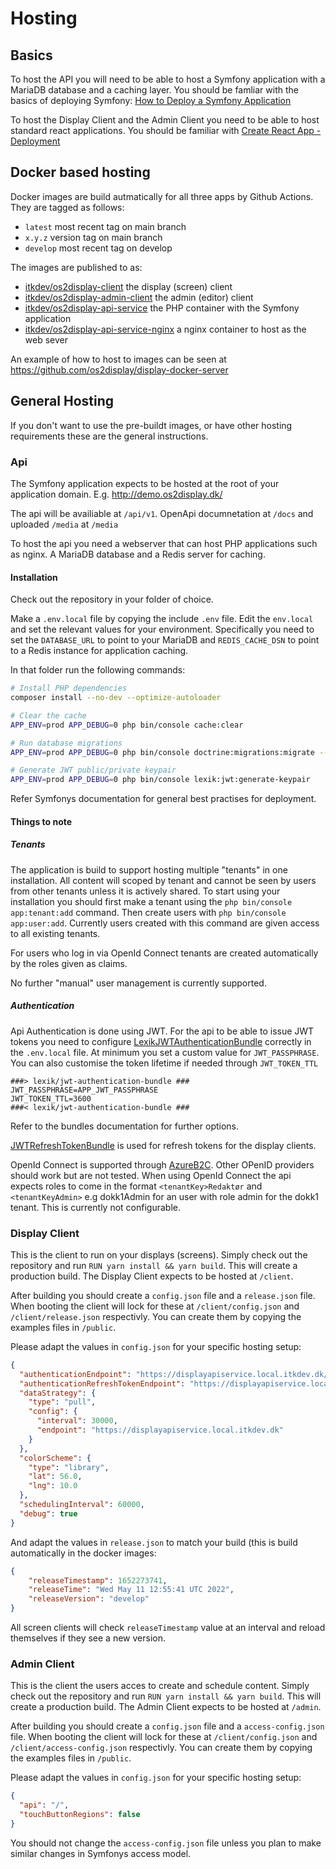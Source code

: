 # Hosting

## Basics
To host the API you will need to be able to host a Symfony application with a MariaDB database and a caching layer. You should be famliar with the basics of deploying Symfony: [How to Deploy a Symfony Application](https://symfony.com/doc/current/deployment.html)

To host the Display Client and the Admin Client you need to be able to host standard react applications. You should be familiar with [Create React App - Deployment](https://create-react-app.dev/docs/deployment/)

## Docker based hosting
Docker images are build autmatically for all three apps by Github Actions. They are tagged as follows:
- `latest` most recent tag on main branch
- `x.y.z` version tag on main branch
- `develop` most recent tag on develop

The images are published to as:
- [itkdev/os2display-client](https://hub.docker.com/repository/docker/itkdev/os2display-client) the display (screen) client
- [itkdev/os2display-admin-client](https://hub.docker.com/repository/docker/itkdev/os2display-admin-client) the admin (editor) client
- [itkdev/os2display-api-service](https://hub.docker.com/repository/docker/itkdev/os2display-api-service) the PHP container with the Symfony application
- [itkdev/os2display-api-service-nginx](https://hub.docker.com/repository/docker/itkdev/os2display-api-service-nginx) a nginx container to host as the web sever

An example of how to host to images can be seen at https://github.com/os2display/display-docker-server


## General Hosting
If you don't want to use the pre-buildt images, or have other hosting requirements these are the general instructions.

### Api
The Symfony application expects to be hosted at the root of your application domain. E.g. http://demo.os2display.dk/

The api will be availiable at `/api/v1`. OpenApi documnetation at `/docs` and uploaded `/media` at `/media`

To host the api you need a webserver that can host PHP applications such as nginx. A MariaDB database and a Redis server for caching. 

#### Installation
Check out the repository in your folder of choice. 

Make a `.env.local` file by copying the include `.env` file. Edit the `env.local` and set the relevant values for your environment. Specifically you need to set the `DATABASE_URL` to point to your MariaDB and `REDIS_CACHE_DSN` to point to a Redis instance for application caching.

In that folder run the following commands:
```sh
# Install PHP dependencies
composer install --no-dev --optimize-autoloader

# Clear the cache
APP_ENV=prod APP_DEBUG=0 php bin/console cache:clear

# Run database migrations
APP_ENV=prod APP_DEBUG=0 php bin/console doctrine:migrations:migrate --no-interaction

# Generate JWT public/private keypair
APP_ENV=prod APP_DEBUG=0 php bin/console lexik:jwt:generate-keypair
```

Refer Symfonys documentation for general best practises for deployment.

#### Things to note

##### Tenants
The application is build to support hosting multiple "tenants" in one installation. All content will scoped by tenant and cannot be seen by users from other tenants unless it is actively shared. To start using your installation you should first make a tenant using the `php bin/console app:tenant:add` command. Then create users with `php bin/console app:user:add`. Currently users created with this command are given access to all existing tenants.

For users who log in via OpenId Connect tenants are created automatically by the roles given as claims.

No further "manual" user management is currently supported.

##### Authentication
Api Authentication is done using JWT. For the api to be able to issue JWT tokens you need to configure [LexikJWTAuthenticationBundle](https://github.com/lexik/LexikJWTAuthenticationBundle) correctly in the `.env.local` file. At minimum you set a custom value for `JWT_PASSPHRASE`. You can also customise the token lifetime if needed through `JWT_TOKEN_TTL`

```env
###> lexik/jwt-authentication-bundle ###
JWT_PASSPHRASE=APP_JWT_PASSPHRASE
JWT_TOKEN_TTL=3600
###< lexik/jwt-authentication-bundle ###
```

Refer to the bundles documentation for further options.

[JWTRefreshTokenBundle](https://github.com/markitosgv/JWTRefreshTokenBundle) is used for refresh tokens for the display clients. 

OpenId Connect is supported through [AzureB2C](https://docs.microsoft.com/en-us/azure/active-directory-b2c/openid-connect). Other OPenID providers should work but are not tested. When using OpenId Connect the api expects roles to come in the format `<tenantKey>Redaktør` and `<tenantKeyAdmin>` e.g dokk1Admin for an user with role admin for the dokk1 tenant. This is currently not configurable.

### Display Client
This is the client to run on your displays (screens). Simply check out the repository and run `RUN yarn install && yarn build`. This will create a production build. The Display Client expects to be hosted at `/client`.

After building you should create a `config.json` file and a `release.json` file. When booting the client will lock for these at `/client/config.json` and `/client/release.json` respectivly. You can create them by copying the examples files in `/public`.

Please adapt the values in `config.json` for your specific hosting setup:
```json
{
  "authenticationEndpoint": "https://displayapiservice.local.itkdev.dk/v1/authentication/screen",
  "authenticationRefreshTokenEndpoint": "https://displayapiservice.local.itkdev.dk/v1/authentication/token/refresh",
  "dataStrategy": {
    "type": "pull",
    "config": {
      "interval": 30000,
      "endpoint": "https://displayapiservice.local.itkdev.dk"
    }
  },
  "colorScheme": {
    "type": "library",
    "lat": 56.0,
    "lng": 10.0
  },
  "schedulingInterval": 60000,
  "debug": true
}
```

And adapt the values in `release.json` to match your build (this is build automatically in the docker images:
```json
{
    "releaseTimestamp": 1652273741,
    "releaseTime": "Wed May 11 12:55:41 UTC 2022",
    "releaseVersion": "develop"
}
```

All screen clients will check `releaseTimestamp` value at an interval and reload themselves if they see a new version. 

### Admin Client
This is the client the users acces to create and schedule content. Simply check out the repository and run `RUN yarn install && yarn build`. This will create a production build. The Admin Client expects to be hosted at `/admin`.

After building you should create a `config.json` file and a `access-config.json` file. When booting the client will lock for these at `/client/config.json` and `/client/access-config.json` respectivly. You can create them by copying the examples files in `/public`.

Please adapt the values in `config.json` for your specific hosting setup:
```json
{
  "api": "/",
  "touchButtonRegions": false
}
```

You should not change the `access-config.json` file unless you plan to make similar changes in Symfonys access model.


